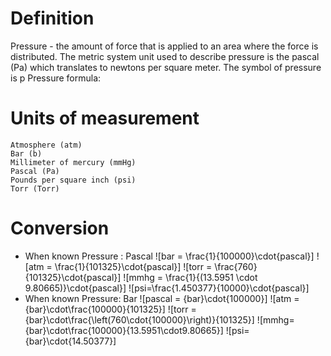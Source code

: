 # Definition
Pressure - the amount of force that is applied to an area where the force is distributed. The metric system unit used to describe pressure is the pascal (Pa) which translates to newtons per square meter. The symbol of pressure is p
Pressure formula:

# Units of measurement
    Atmosphere (atm) 
    Bar (b) 
    Millimeter of mercury (mmHg)  
    Pascal (Pa)
    Pounds per square inch (psi)
    Torr (Torr)

# Conversion
- When known Pressure : Pascal
![bar = \frac{1}{100000}\cdot{pascal}]
![atm = \frac{1}{101325}\cdot{pascal}]
![torr = \frac{760}{101325}\cdot{pascal}]
![mmhg = \frac{1}{(13.5951 \cdot 9.80665)}\cdot{pascal}]
![psi=\frac{1.450377}{10000}\cdot{pascal}]	
- When known Pressure: Bar
![pascal = {bar}\cdot{100000}]
![atm     = {bar}\cdot\frac{100000}{101325}]
![torr = {bar}\cdot\frac{\left(760\cdot{100000}\right)}{101325}]
![mmhg={bar}\cdot\frac{100000}{13.5951\cdot9.80665}]
![psi={bar}\cdot{14.50377}]
